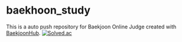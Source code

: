 # baekhoon_study
This is a auto push repository for Baekjoon Online Judge created with [BaekjoonHub](https://github.com/BaekjoonHub/BaekjoonHub).
[![Solved.ac](http://mazassumnida.wtf/api/generate_badge?boj={dbwofla11})](https://solved.ac/{dbwofla11})
